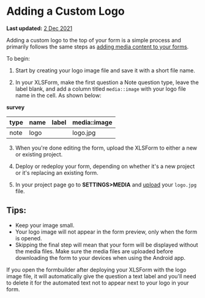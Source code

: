 # Adding a Custom Logo
**Last updated:** <a href="https://github.com/kobotoolbox/docs/blob/c2e8c882fdd831549c2f7f4474a9d522bafc181b/source/add_logo.md" class="reference">2 Dec 2021</a>

Adding a custom logo to the top of your form is a simple process and primarily follows the same steps as [adding media content to your forms](media.md).

To begin:

1. Start by creating your logo image file and save it with a short file name.

2. In your XLSForm, make the first question a Note question type, leave the label blank, and add a column titled `media::image` with your logo file name in the cell. As shown below:

__survey__

| type | name | label | media::image |
| ---  | ---  | ---   | ---          |
| note | logo |       | logo.jpg     |

3. When you're done editing the form, upload the XLSForm to either a new or existing project.

4. Deploy or redeploy your form, depending on whether it's a new project or it's replacing an existing form.

5. In your project page go to __SETTINGS>MEDIA__ and [upload](media.md) your `logo.jpg` file.

## Tips:

* Keep your image small.
* Your logo image will not appear in the form preview, only when the form is opened.
* Skipping the final step will mean that your form will be displayed without the media files. Make sure the media files are uploaded before downloading the form to your devices when using the Android app.

<p class="note">If you open the formbuilder after deploying your XLSForm with the logo image file, it will automatically give the question a text label and you'll need to delete it for the automated text not to appear next to your logo in your form.</p>
